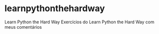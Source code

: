 # learnpythonthehardway
Learn Python the Hard Way
Exercícios do Learn Python the Hard Way com meus comentários
